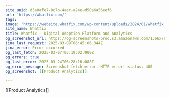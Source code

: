```yaml
---
site_uuid: d5a0afe7-8c7b-4aec-a24e-d50a6a56eef6
url: 'https://whatfix.com/'
tags: 
image: 'https://website.whatfix.com/wp-content/uploads/2024/01/whatfix.png'
site_name: Whatfix
title: Whatfix - Digital Adoption Platform and Analytics
og_screenshot_url: https://og-screenshots-prod.s3.amazonaws.com/1366x768/80/false/fb669194189cb4fca94ae54b36eb199b3333ff444116ef1613a68a90532efc3a.jpeg
jina_last_request: 2025-03-09T06:45:06.344Z
jina_error: Error occurred
og_last_fetch: 2025-03-07T05:19:02.900Z
og_errors: true
og_last_error: 2025-03-24T06:28:16.088Z
og_error_message: Screenshot fetch error: HTTP error! status: 400
og_screenshot: [[Product Analytics]]

---
```

[[Product Analytics]]
